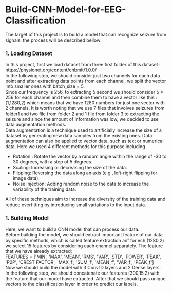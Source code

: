 # Build-CNN-Model-for-EEG-Classification
The target of this project is to build a model that can recognize seizure from signals.
the process will be described bellow:

### 1. Loading Dataset
In this project, first we load dataset from three first folder of this dataset : https://physionet.org/content/chbmit/1.0.0/  
In the following step, we should consider just two channels for each data point and after extracting data points from each channel, we split the vector into smaller ones with batch_size = 5.  
Since our frequency is 256, to extracting 5 second we should consider 5 * 256 for each channel and then combine them to have a vector like this : (1,1280,2) which means that we have 1280 numbers for just one vector with 2 channels. It is 
worth noting that we use 7 files that involves seizures from folder1 and two file from folder 2 and 1 file from folder 3 to extracting the seizure and since
the amount of information was low, we decided to use data augmentation methods.  
Data augmentation is a technique used to artificially increase the size of a dataset by generating new data samples from the existing ones.
Data augmentation can also be applied to vector data, such as text or numerical data. Here we used 4 different methods for this purpose including 
* Rotation : Rotate the vector by a random angle within the range of -30 to 30 degrees, with a step of 5 degrees.
* Scaling: Increasing or decreasing the size of the data.
* Flipping: Reversing the data along an axis (e.g., left-right flipping for image data).
* Noise injection: Adding random noise to the data to increase the variability of the training data.  
  
All of these techniques aim to increase the diversity of the training data and reduce overfitting by introducing small variations to the input data.  
### 1. Building Model
Here, we want to build a CNN model that can process our data.  
Before building the model, we should extract important feature of our data by specific methods, which is called feature extraction anf for ech (1280,2) we select 15 features by considering each channel separately. The feature that we have already extracted:  
FEATURES = ['MIN', 'MAX', 'MEAN', 'RMS', 'VAR', 'STD', 'POWER', 'PEAK', 'P2P', 'CREST FACTOR',
            'MAX_f', 'SUM_f', 'MEAN_f', 'VAR_f', 'PEAK_f']  
Now we should build the model with 3 Conv1D layers and 2 Dense layers.  
In the following step, we should concatenate our features (300,15,2) with the feature that our model have extracted. After that we should pass unique vectors to the classification layer in order to predict our labels.

